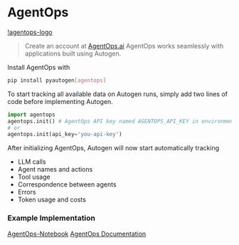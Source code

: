 # AgentOps

[!agentops-logo](img/ecosystem-agentops.png)

> Create an account at [AgentOps.ai](https://agentops.ai/)
AgentOps works seamlessly with applications built using Autogen.

Install AgentOps with
```bash
pip install pyautogen[agentops]
```

To start tracking all available data on Autogen runs, simply add two lines of code before implementing Autogen.

```python
import agentops
agentops.init() # AgentOps API key named AGENTOPS_API_KEY in environment
# or
agentops.init(api_key='you-api-key')
```

After initializing AgentOps, Autogen will now start automatically tracking
- LLM calls
- Agent names and actions
- Tool usage
- Correspondence between agents
- Errors
- Token usage and costs

### Example Implementation
[AgentOps-Notebook](/docs/notebooks/agentchat_agentops)
[AgentOps Documentation](https://docs.agentops.ai/v1/quickstart)